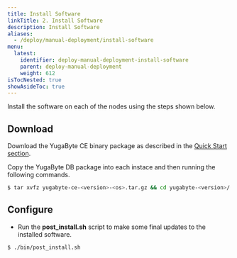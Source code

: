 ```yaml
---
title: Install Software
linkTitle: 2. Install Software
description: Install Software
aliases:
  - /deploy/manual-deployment/install-software
menu:
  latest:
    identifier: deploy-manual-deployment-install-software
    parent: deploy-manual-deployment
    weight: 612
isTocNested: true
showAsideToc: true
---
```


Install the software on each of the nodes using the steps shown below.

## Download

Download the YugaByte CE binary package as described in the [Quick Start section](../../../quick-start/install/).

Copy the YugaByte DB package into each instace and then running the following commands.

```sh
$ tar xvfz yugabyte-ce-<version>-<os>.tar.gz && cd yugabyte-<version>/
```

## Configure

- Run the **post_install.sh** script to make some final updates to the installed software.

```sh
$ ./bin/post_install.sh
```
